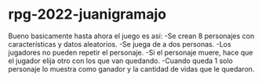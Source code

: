 # rpg-2022-juanigramajo

Bueno basicamente hasta ahora el juego es así:
-Se crean 8 personajes con características y datos aleatorios.
-Se juega de a dos personas.
-Los jugadores no pueden repetir el personaje.
-Si el personaje muere, hace que el jugador elija otro con los que van quedando.
-Cuando queda 1 solo personaje lo muestra como ganador y la cantidad de vidas que le quedaron.